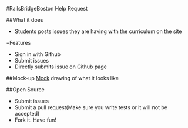 #RailsBridgeBoston Help Request

##What it does
* Students posts issues they are having with the curriculum on the site

=Features
* Sign in with Github
* Submit issues
* Directly submits issue on Github page

##Mock-up
[Mock](https://launchacademy.mybalsamiq.com/mockups/1494032.png?key=5100e7b36d12b3b570ebfcd3ebe2ff5457e006b6) drawing of what it looks like


##Open Source
* Submit issues
* Submit a pull request(Make sure you write tests or it will not be
  accepted)
* Fork it. Have fun!
